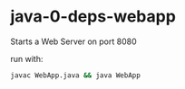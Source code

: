 # java-0-deps-webapp

Starts a Web Server on port 8080 

run with:

```bash
javac WebApp.java && java WebApp
```
